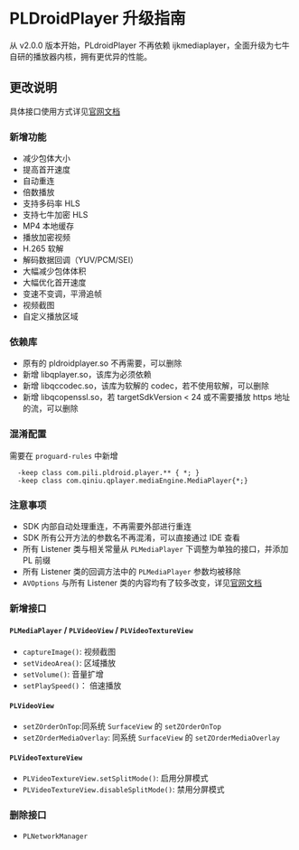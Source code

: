 # PLDroidPlayer 升级指南

从 v2.0.0 版本开始，PLdroidPlayer 不再依赖 ijkmediaplayer，全面升级为七牛自研的播放器内核，拥有更优异的性能。

## 更改说明

具体接口使用方式详见[官网文档](https://developer.qiniu.com/pili/sdk/1210/the-android-client-sdk)

### 新增功能

- 减少包体大小
- 提高首开速度
- 自动重连
- 倍数播放
- 支持多码率 HLS
- 支持七牛加密 HLS
- MP4 本地缓存
- 播放加密视频
- H.265 软解
- 解码数据回调（YUV/PCM/SEI）
- 大幅减少包体体积
- 大幅优化首开速度
- 变速不变调，平滑追帧
- 视频截图
- 自定义播放区域

### 依赖库

- 原有的 pldroidplayer.so 不再需要，可以删除
- 新增 libqplayer.so，该库为必须依赖
- 新增 libqccodec.so，该库为软解的 codec，若不使用软解，可以删除
- 新增 libqcopenssl.so，若 targetSdkVersion < 24 或不需要播放 https 地址的流，可以删除

### 混淆配置

需要在 `proguard-rules` 中新增

```
  -keep class com.pili.pldroid.player.** { *; }
  -keep class com.qiniu.qplayer.mediaEngine.MediaPlayer{*;}
```

### 注意事项

- SDK 内部自动处理重连，不再需要外部进行重连
- SDK 所有公开方法的参数名不再混淆，可以直接通过 IDE 查看
- 所有 Listener 类与相关常量从 `PLMediaPlayer` 下调整为单独的接口，并添加 PL 前缀
- 所有 Listener 类的回调方法中的 `PLMediaPlayer` 参数均被移除
- `AVOptions` 与所有 Listener 类的内容均有了较多改变，详见[官网文档](https://developer.qiniu.com/pili/sdk/1210/the-android-client-sdk)

### 新增接口

#### `PLMediaPlayer` / `PLVideoView` / `PLVideoTextureView`

- `captureImage()`: 视频截图
- `setVideoArea()`: 区域播放
- `setVolume()`: 音量扩增
- `setPlaySpeed()`： 倍速播放

#### `PLVideoView`

- `setZOrderOnTop`:同系统 `SurfaceView` 的 `setZOrderOnTop`
- `setZOrderMediaOverlay`: 同系统 `SurfaceView` 的 `setZOrderMediaOverlay`

#### `PLVideoTextureView`

- `PLVideoTextureView.setSplitMode()`: 启用分屏模式
- `PLVideoTextureView.disableSplitMode()`: 禁用分屏模式

### 删除接口

- `PLNetworkManager`

